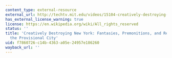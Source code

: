 ```yaml
---
content_type: external-resource
external_url: http://techtv.mit.edu/videos/15104-creatively-destroying-new-york-fantasies-premonitions-and-realities-in-the-provisional-city
has_external_license_warning: true
license: https://en.wikipedia.org/wiki/All_rights_reserved
status: ''
title: 'Creatively Destroying New York: Fantasies, Premonitions, and Realities in
  the Provisional City'
uid: f7860726-c14b-4363-a05e-24957e186260
wayback_url: ''
---
```


